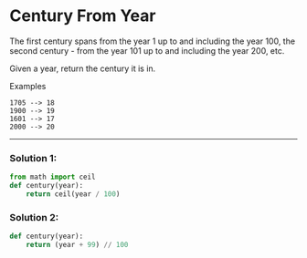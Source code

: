 # Century From Year

The first century spans from the year 1 up to and including the year 100, the second century - from the year 101 up to and including the year 200, etc.

Given a year, return the century it is in.

Examples

```
1705 --> 18
1900 --> 19
1601 --> 17
2000 --> 20
```

---

### Solution 1:

```python
from math import ceil
def century(year):
    return ceil(year / 100)
```

### Solution 2:

```python
def century(year):
    return (year + 99) // 100
```
